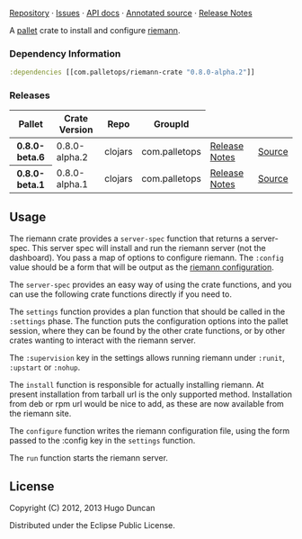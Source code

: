 [Repository](https://github.com/pallet/riemann-crate) &#xb7;
[Issues](https://github.com/pallet/riemann-crate/issues) &#xb7;
[API docs](http://palletops.com/riemann-crate/0.8/api) &#xb7;
[Annotated source](http://palletops.com/riemann-crate/0.8/annotated/uberdoc.html) &#xb7;
[Release Notes](https://github.com/pallet/riemann-crate/blob/develop/ReleaseNotes.md)

A [pallet](http://palletops.com/) crate to install and configure
 [riemann](http://riemann.io).

### Dependency Information

```clj
:dependencies [[com.palletops/riemann-crate "0.8.0-alpha.2"]]
```

### Releases

<table>
<thead>
  <tr><th>Pallet</th><th>Crate Version</th><th>Repo</th><th>GroupId</th></tr>
</thead>
<tbody>
  <tr>
    <th>0.8.0-beta.6</th>
    <td>0.8.0-alpha.2</td>
    <td>clojars</td>
    <td>com.palletops</td>
    <td><a href='https://github.com/pallet/riemann-crate/blob/0.8.0-alpha.2/ReleaseNotes.md'>Release Notes</a></td>
    <td><a href='https://github.com/pallet/riemann-crate/blob/0.8.0-alpha.2/'>Source</a></td>
  </tr>
  <tr>
    <th>0.8.0-beta.1</th>
    <td>0.8.0-alpha.1</td>
    <td>clojars</td>
    <td>com.palletops</td>
    <td><a href='https://github.com/pallet/riemann-crate/blob/0.8.0-alpha.1/ReleaseNotes.md'>Release Notes</a></td>
    <td><a href='https://github.com/pallet/riemann-crate/blob/0.8.0-alpha.1/'>Source</a></td>
  </tr>
</tbody>
</table>

## Usage

The riemann crate provides a `server-spec` function that returns a
server-spec. This server spec will install and run the riemann server (not the
dashboard).  You pass a map of options to configure riemann.  The `:config`
value should be a form that will be output as the
[riemann configuration](http://riemann.io/howto.html).

The `server-spec` provides an easy way of using the crate functions, and you can
use the following crate functions directly if you need to.

The `settings` function provides a plan function that should be called in the
`:settings` phase.  The function puts the configuration options into the pallet
session, where they can be found by the other crate functions, or by other
crates wanting to interact with the riemann server.

The `:supervision` key in the settings allows running riemann under `:runit`,
`:upstart` or `:nohup`.

The `install` function is responsible for actually installing riemann.  At
present installation from tarball url is the only supported method.
Installation from deb or rpm url would be nice to add, as these are now
available from the riemann site.

The `configure` function writes the riemann configuration file, using the form
passed to the :config key in the `settings` function.

The `run` function starts the riemann server.

## License

Copyright (C) 2012, 2013 Hugo Duncan

Distributed under the Eclipse Public License.
